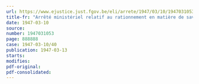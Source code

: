 ```yaml
---
url: https://www.ejustice.just.fgov.be/eli/arrete/1947/03/10/1947031053/justel
title-fr: "Arrêté ministériel relatif au rationnement en matière de savon indigène"
date: 1947-03-10
source:
number: 1947031053
page: 888888
case: 1947-03-10/40
publication: 1947-03-13
starts:
modifies:
pdf-original:
pdf-consolidated:
---
```


